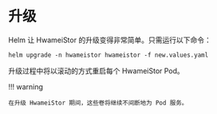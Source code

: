 # 升级

Helm 让 HwameiStor 的升级变得非常简单。只需运行以下命令：

```console
helm upgrade -n hwameistor hwameistor -f new.values.yaml
```

升级过程中将以滚动的方式重启每个 HwameiStor Pod。

!!! warning

    在升级 HwameiStor 期间，这些卷将继续不间断地为 Pod 服务。
